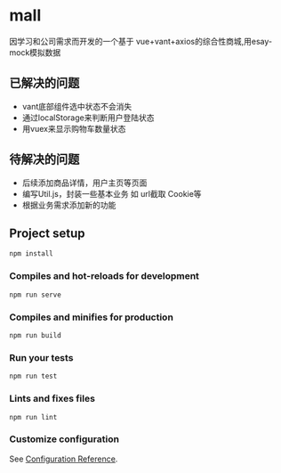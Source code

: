 # mall
因学习和公司需求而开发的一个基于 vue+vant+axios的综合性商城,用esay-mock模拟数据

## 已解决的问题
- vant底部组件选中状态不会消失
- 通过localStorage来判断用户登陆状态
- 用vuex来显示购物车数量状态

## 待解决的问题
- 后续添加商品详情，用户主页等页面
- 编写Util.js，封装一些基本业务 如 url截取 Cookie等
- 根据业务需求添加新的功能 

## Project setup
```
npm install
```

### Compiles and hot-reloads for development
```
npm run serve
```

### Compiles and minifies for production
```
npm run build
```

### Run your tests
```
npm run test
```

### Lints and fixes files
```
npm run lint
```

### Customize configuration
See [Configuration Reference](https://cli.vuejs.org/config/).

